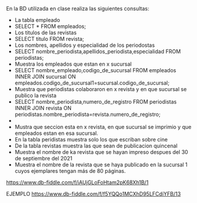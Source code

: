 En la BD utilizada en clase realiza las siguientes consultas:

* La tabla empleado
* SELECT * FROM empleados;
* Los titulos de las revistas
* SELECT titulo FROM revista;
* Los nombres, apellidos y especialidad de los periodostas
* SELECT nombre_periodista,apellidos_periodista,especialidad FROM periodistas;
* Muestra los empleados que estan en x sucursal
* SELECT nombre_empleado,codigo_de_sucursal
FROM empleados INNER JOIN sucursal ON empleados.codigo_de_sucursal1=sucursal.codigo_de_sucursal;
* Muestra que periodistas colaboraron en x revista y en que sucursal se publico la revista
* SELECT nombre_periodista,numero_de_registro FROM periodistas INNER JOIN revista ON periodistas.nombre_periodista=revista.numero_de_registro;
* 
* Mustra que seccion esta en x revista, en que sucursal se imprimio y que empleados estan en esa sucursal.
* En la tabla peridistas muestra solo los que escriban sobre cine
* De la tabla revistas muestra las que sean de publicacion quincenal
* Muestra el nombre de ka revista que se hayan impreso despues del 30 de septiembre del 2021
* Muestra el nombre de la revista que se haya publicado en la sucursal 1 cuyos ejemplares tengan más de 80 páginas.

https://www.db-fiddle.com/f/iAUjGLoFoHtam2pK68Xh1B/1

EJEMPLO
https://www.db-fiddle.com/f/f5YQQo1MCXhD95LFCdiYFB/13
